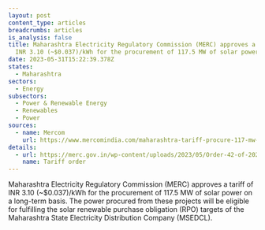 ```yaml
---
layout: post
content_type: articles
breadcrumbs: articles
is_analysis: false
title: Maharashtra Electricity Regulatory Commission (MERC) approves a tariff of
  INR 3.10 (~$0.037)/kWh for the procurement of 117.5 MW of solar power
date: 2023-05-31T15:22:39.378Z
states:
  - Maharashtra
sectors:
  - Energy
subsectors:
  - Power & Renewable Energy
  - Renewables
  - Power
sources:
  - name: Mercom
    url: https://www.mercomindia.com/maharashtra-tariff-procure-117-mw-solar-power
details:
  - url: https://merc.gov.in/wp-content/uploads/2023/05/Order-42-of-2023.pdf
    name: Tariff order
---
```

Maharashtra Electricity Regulatory Commission (MERC) approves a tariff of INR 3.10 (~$0.037)/kWh for the procurement of 117.5 MW of solar power on a long-term basis. The power procured from these projects will be eligible for fulfilling the solar renewable purchase obligation (RPO) targets of the Maharashtra State Electricity Distribution Company (MSEDCL).